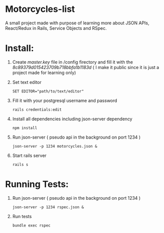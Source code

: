 # Motorcycles-list

A small project made with purpose of learning more about JSON APIs, React/Redux in Rails, Service Objects and RSpec.

# Install: 

1) Create *master.key* file in /config firectory and fill it with the *8c89379d015423709b718bbfa1b1183d* ( I make it public since it is just a project made for learning only) 

2) Set text editor 

   ```SET EDITOR="path/to/text/editor"```

3) Fill it with your postgresql username and password

   ```rails credentials:edit```

4) Install all dependencies including json-server dependency

   ```npm install```

5) Run json-server ( pseudo api in the background on port 1234 )

   ```json-server -p 1234 motorcycles.json & ```

6) Start rails server

   ```rails s```


# Running Tests: 

1) Run json-server ( pseudo api in the background on port 1234 )

   ```json-server -p 1234 rspec.json & ```
   
2) Run tests 

   ``` bundle exec rspec ```

